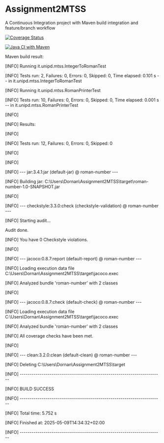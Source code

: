 # Assignment2MTSS
A Continuous Integration project with Maven build integration and feature/branch workflow


[![Coverage Status](https://coveralls.io/repos/github/VladMTSS/Assignment2MTSS/badge.svg?branch=main)](https://coveralls.io/github/VladMTSS/Assignment2MTSS?branch=main)

[![Java CI with Maven](https://github.com/VladMTSS/Assignment2MTSS/actions/workflows/maven.yml/badge.svg)](https://github.com/VladMTSS/Assignment2MTSS/actions/workflows/maven.yml)

Maven build result:

[INFO] Running it.unipd.mtss.IntegerToRomanTest

[INFO] Tests run: 2, Failures: 0, Errors: 0, Skipped: 0, Time elapsed: 0.101 s -- in it.unipd.mtss.IntegerToRomanTest

[INFO] Running it.unipd.mtss.RomanPrinterTest

[INFO] Tests run: 10, Failures: 0, Errors: 0, Skipped: 0, Time elapsed: 0.001 s -- in it.unipd.mtss.RomanPrinterTest

[INFO]

[INFO] Results:

[INFO]

[INFO] Tests run: 12, Failures: 0, Errors: 0, Skipped: 0

[INFO]

[INFO]

[INFO] --- jar:3.4.1:jar (default-jar) @ roman-number ---

[INFO] Building jar: C:\Users\Dornan\Assignment2MTSS\target\roman-number-1.0-SNAPSHOT.jar

[INFO]

[INFO] --- checkstyle:3.3.0:check (checkstyle-validation) @ roman-number ---

[INFO] Starting audit...

Audit done.

[INFO] You have 0 Checkstyle violations.

[INFO]

[INFO] --- jacoco:0.8.7:report (default-report) @ roman-number ---

[INFO] Loading execution data file C:\Users\Dornan\Assignment2MTSS\target\jacoco.exec

[INFO] Analyzed bundle 'roman-number' with 2 classes

[INFO]

[INFO] --- jacoco:0.8.7:check (default-check) @ roman-number ---

[INFO] Loading execution data file C:\Users\Dornan\Assignment2MTSS\target\jacoco.exec

[INFO] Analyzed bundle 'roman-number' with 2 classes

[INFO] All coverage checks have been met.

[INFO]

[INFO] --- clean:3.2.0:clean (default-clean) @ roman-number ---

[INFO] Deleting C:\Users\Dornan\Assignment2MTSS\target

[INFO] ------------------------------------------------------------------------

[INFO] BUILD SUCCESS

[INFO] ------------------------------------------------------------------------

[INFO] Total time:  5.752 s

[INFO] Finished at: 2025-05-09T14:34:32+02:00

[INFO] ------------------------------------------------------------------------
